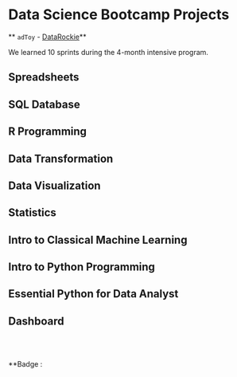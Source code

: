 # Data Science Bootcamp Projects
**  `adToy` - [DataRockie](https://datarockie.com/)**

We learned 10 sprints during the 4-month intensive program.

## Spreadsheets

## SQL Database

## R Programming

## Data Transformation

## Data Visualization

## Statistics

## Intro to Classical Machine Learning

## Intro to Python Programming

## Essential Python for Data Analyst

## Dashboard
<br>
<br>

**Badge : 
